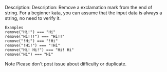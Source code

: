 Description:
Description:
Remove a exclamation mark from the end of string. For a beginner kata, you can assume that the input data is always a string, no need to verify it.
```
Examples
remove("Hi!") === "Hi"
remove("Hi!!!") === "Hi!!"
remove("!Hi") === "!Hi"
remove("!Hi!") === "!Hi"
remove("Hi! Hi!") === "Hi! Hi"
remove("Hi") === "Hi"

```
Note
Please don't post issue about difficulty or duplicate.

